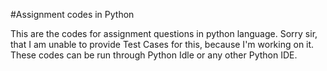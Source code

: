 #Assignment codes in Python

This are the codes for assignment questions in python language.
Sorry sir, that I am unable to provide Test Cases for this, because I'm working on it. These codes can be run through Python Idle or any other Python IDE.
